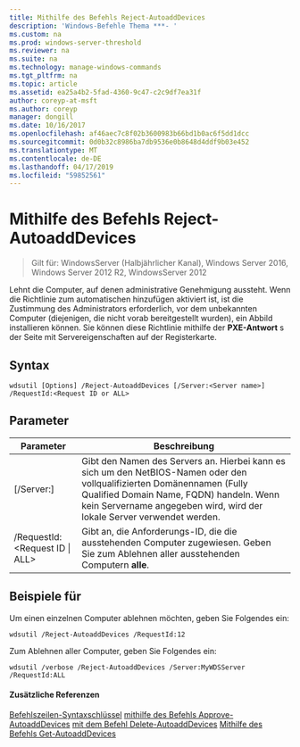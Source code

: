```yaml
---
title: Mithilfe des Befehls Reject-AutoaddDevices
description: 'Windows-Befehle Thema ***- '
ms.custom: na
ms.prod: windows-server-threshold
ms.reviewer: na
ms.suite: na
ms.technology: manage-windows-commands
ms.tgt_pltfrm: na
ms.topic: article
ms.assetid: ea25a4b2-5fad-4360-9c47-c2c9df7ea31f
author: coreyp-at-msft
ms.author: coreyp
manager: dongill
ms.date: 10/16/2017
ms.openlocfilehash: af46aec7c8f02b3600983b66bd1b0ac6f5dd1dcc
ms.sourcegitcommit: 0d0b32c8986ba7db9536e0b8648d4ddf9b03e452
ms.translationtype: MT
ms.contentlocale: de-DE
ms.lasthandoff: 04/17/2019
ms.locfileid: "59852561"
---
```

# <a name="using-the-reject-autoadddevices-command"></a>Mithilfe des Befehls Reject-AutoaddDevices

>Gilt für: WindowsServer (Halbjährlicher Kanal), Windows Server 2016, Windows Server 2012 R2, WindowsServer 2012

Lehnt die Computer, auf denen administrative Genehmigung aussteht. Wenn die Richtlinie zum automatischen hinzufügen aktiviert ist, ist die Zustimmung des Administrators erforderlich, vor dem unbekannten Computer (diejenigen, die nicht vorab bereitgestellt wurden), ein Abbild installieren können. Sie können diese Richtlinie mithilfe der **PXE-Antwort** s der Seite mit Servereigenschaften auf der Registerkarte.
## <a name="syntax"></a>Syntax
```
wdsutil [Options] /Reject-AutoaddDevices [/Server:<Server name>] /RequestId:<Request ID or ALL>
```
## <a name="parameters"></a>Parameter
|Parameter|Beschreibung|
|-------|--------|
|[/Server:<Server name>]|Gibt den Namen des Servers an. Hierbei kann es sich um den NetBIOS-Namen oder den vollqualifizierten Domänennamen (Fully Qualified Domain Name, FQDN) handeln. Wenn kein Servername angegeben wird, wird der lokale Server verwendet werden.|
|/RequestId:<Request ID &#124; ALL>|Gibt an, die Anforderungs-ID, die die ausstehenden Computer zugewiesen. Geben Sie zum Ablehnen aller ausstehenden Computern **alle**.|
## <a name="BKMK_examples"></a>Beispiele für
Um einen einzelnen Computer ablehnen möchten, geben Sie Folgendes ein:
```
wdsutil /Reject-AutoaddDevices /RequestId:12
```
Zum Ablehnen aller Computer, geben Sie Folgendes ein:
```
wdsutil /verbose /Reject-AutoaddDevices /Server:MyWDSServer /RequestId:ALL
```
#### <a name="additional-references"></a>Zusätzliche Referenzen
[Befehlszeilen-Syntaxschlüssel](command-line-syntax-key.md)
[mithilfe des Befehls Approve-AutoaddDevices](using-the-approve-autoadddevices-command.md)
[mit dem Befehl Delete-AutoaddDevices](using-the-delete-autoadddevices-command.md) 
 [ Mithilfe des Befehls Get-AutoaddDevices](using-the-get-autoadddevices-command.md)
